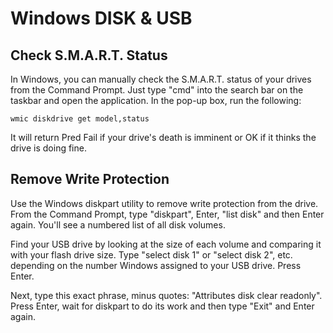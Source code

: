 # Windows DISK & USB

## Check S.M.A.R.T. Status
In Windows, you can manually check the S.M.A.R.T. status of your drives from the Command Prompt. Just type "cmd" into the search bar on the taskbar and open the application. In the pop-up box, run the following:

```console
wmic diskdrive get model,status
```

It will return Pred Fail if your drive's death is imminent or OK if it thinks the drive is doing fine.

## Remove Write Protection
Use the Windows diskpart utility to remove write protection from the drive.
From the Command Prompt, type "diskpart", Enter, "list disk" and then Enter again. You'll see a numbered list of all disk volumes.

Find your USB drive by looking at the size of each volume and comparing it with your flash drive size. Type "select disk 1" or "select disk 2", etc. depending on the number Windows assigned to your USB drive. Press Enter.

Next, type this exact phrase, minus quotes: "Attributes disk clear readonly". Press Enter, wait for diskpart to do its work and then type "Exit" and Enter again.
